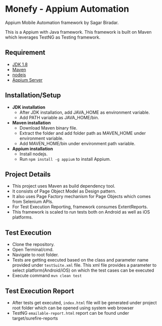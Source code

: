 # Monefy - Appium Automation

Appium Mobile Automation framework by Sagar Biradar.

This is a Appium with Java framework. This framework is built on Maven which leverages TestNG as Testing framework.

## Requirement

* [JDK 1.8](https://www.oracle.com/java/technologies/downloads/)
* [Maven](https://maven.apache.org/download.cgi)
* [nodejs](https://nodejs.org/en/download/)
* [Appium Server](https://appium.io/docs/en/about-appium/intro/#getting-started)

## Installation/Setup

* **JDK installation**
  * After JDK installation, add JAVA_HOME as environment variable. 
  * Add PATH variable as JAVA_HOME/bin.
* **Maven installation**
  * Download Maven binary file.
  * Extract the folder and add folder path as MAVEN_HOME under environment variable.
  * Add MAVEN_HOME/bin under environment path variable.
* **Appium installation**
  * Install nodejs.
  * Run `npm install -g appium` to install Appium.

## Project Details

* This project uses Maven as build dependency tool.
* It consists of Page Object Model as Design pattern.
* It also uses Page Factory mechanism for Page Objects which comes from Selenium APIs.
* For Test Execution Reporting, framework consumes ExtentReports.
* This framework is scaled to run tests both on Android as well as iOS platforms.


## Test Execution

* Clone the repository. 
* Open Terminal/cmd.
* Navigate to root folder.
* Tests are getting executed based on the class and parameter name provided under `testSuite.xml` file. This xml file provides a parameter to select platform(Android/iOS) on which the test cases can be executed
* Execute command `mvn clean test`

## Test Execution Report

* After tests get executed, `index.html` file will be generated under project root folder which can be opened using system web browser
* TestNG `emailable-report.html` report can be found under target/surefire-reports